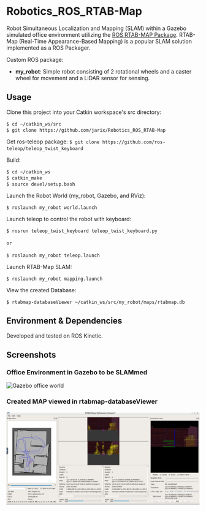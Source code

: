 # Robotics_ROS_RTAB-Map

Robot Simultaneous Localization and Mapping (SLAM) within a Gazebo simulated office environment utilizing 
the [ROS RTAB-MAP Package](http://wiki.ros.org/rtabmap_ros).  RTAB-Map (Real-Time Appearance-Based Mapping)
is a popular SLAM solution implemented as a ROS Packager. 

Custom ROS package:
- **my_robot**:  Simple robot consisting of 2 rotational wheels and a caster wheel for movement and a LiDAR sensor for sensing.

## Usage

Clone this project into your Catkin workspace's src directory:
```
$ cd ~/catkin_ws/src
$ git clone https://github.com/jarix/Robotics_ROS_RTAB-Map
```

Get ros-teleop package:
`$ git clone https://github.com/ros-teleop/teleop_twist_keyboard`

Build:
```
$ cd ~/catkin_ws
$ catkin_make
$ source devel/setup.bash
```

Launch the Robot World (my_robot, Gazebo, and RViz):
```
$ roslaunch my_robot world.launch
```

Launch teleop to control the robot with keyboard:
```
$ rosrun teleop_twist_keyboard teleop_twist_keyboard.py

or 

$ roslaunch my_robot teleop.launch
```

Launch RTAB-Map SLAM:
```
$ roslaunch my_robot mapping.launch
```

View the created Database:
```
$ rtabmap-databaseViewer ~/catkin_ws/src/my_robot/maps/rtabmap.db
```

## Environment & Dependencies

Developed and tested on ROS Kinetic. 

## Screenshots

### Office Environment in Gazebo to be SLAMmed
![Gazebo office world](./screenshots/gazebo_world.jpg)

### Created MAP viewed in rtabmap-databaseViewer
![Gazebo office world SLAM Results](./screenshots/RTAB-Map_Database_Viewer.jpg) 
